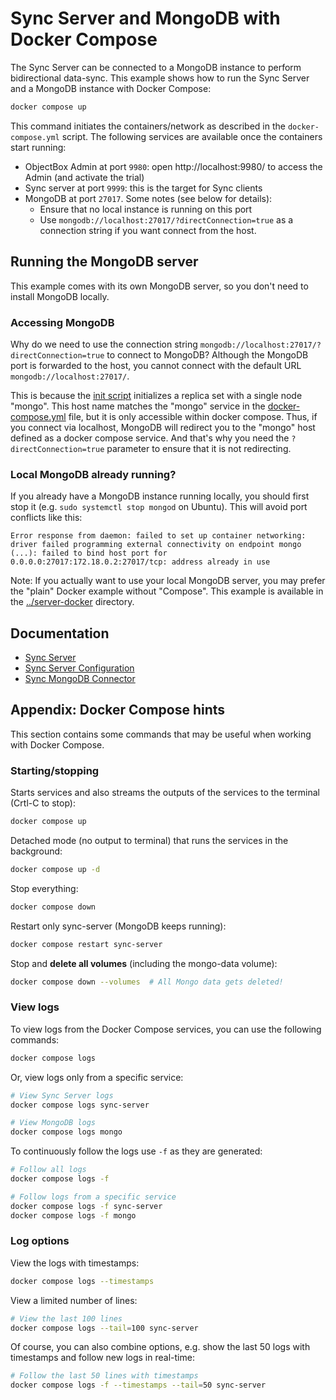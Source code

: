 # Sync Server and MongoDB with Docker Compose

The Sync Server can be connected to a MongoDB instance to perform bidirectional data-sync.
This example shows how to run the Sync Server and a MongoDB instance with Docker Compose:

```bash
docker compose up
```

This command initiates the containers/network as described in the `docker-compose.yml` script.
The following services are available once the containers start running:

- ObjectBox Admin at port `9980`: open http://localhost:9980/ to access the Admin (and activate the trial)
- Sync server at port `9999`: this is the target for Sync clients
- MongoDB at port `27017`. Some notes (see below for details): 
  - Ensure that no local instance is running on this port 
  - Use `mongodb://localhost:27017/?directConnection=true` as a connection string if you want connect from the host.

## Running the MongoDB server

This example comes with its own MongoDB server, so you don't need to install MongoDB locally.

### Accessing MongoDB

Why do we need to use the connection string `mongodb://localhost:27017/?directConnection=true` to connect to MongoDB?
Although the MongoDB port is forwarded to the host, you cannot connect with the default URL `mongodb://localhost:27017/`.

This is because the [init script](mongo-init.sh) initializes a replica set with a single node "mongo".
This host name matches the "mongo" service in the [docker-compose.yml](docker-compose.yml) file,
but it is only accessible within docker compose.
Thus, if you connect via localhost, MongoDB will redirect you to the "mongo" host defined as a docker compose service.
And that's why you need the `?directConnection=true` parameter to ensure that it is not redirecting. 

### Local MongoDB already running?

If you already have a MongoDB instance running locally, you should first stop it (e.g. `sudo systemctl stop mongod` on Ubuntu).
This will avoid port conflicts like this:

```
Error response from daemon: failed to set up container networking: driver failed programming external connectivity on endpoint mongo (...): failed to bind host port for 0.0.0.0:27017:172.18.0.2:27017/tcp: address already in use
```

Note: If you actually want to use your local MongoDB server, you may prefer the "plain" Docker example without "Compose".
This example is available in the [../server-docker](../server-docker/README.md) directory.

## Documentation

- [Sync Server](https://sync.objectbox.io/objectbox-sync-server)
- [Sync Server Configuration](https://sync.objectbox.io/sync-server-configuration)
- [Sync MongoDB Connector](https://sync.objectbox.io/mongodb-sync-connector)

## Appendix: Docker Compose hints

This section contains some commands that may be useful when working with Docker Compose.

### Starting/stopping

Starts services and also streams the outputs of the services to the terminal (Crtl-C to stop):

```bash
docker compose up
```

Detached mode (no output to terminal) that runs the services in the background:

```bash
docker compose up -d
```

Stop everything:

```bash
docker compose down
```

Restart only sync-server (MongoDB keeps running):

```bash
docker compose restart sync-server
```

Stop and **delete all volumes** (including the mongo-data volume):

```bash
docker compose down --volumes  # All Mongo data gets deleted!
```

### View logs

To view logs from the Docker Compose services, you can use the following commands:

```bash
docker compose logs
```

Or, view logs only from a specific service:

```bash
# View Sync Server logs
docker compose logs sync-server

# View MongoDB logs
docker compose logs mongo
```

To continuously follow the logs use `-f` as they are generated:

```bash
# Follow all logs
docker compose logs -f

# Follow logs from a specific service
docker compose logs -f sync-server
docker compose logs -f mongo
```

### Log options

View the logs with timestamps:

```bash
docker compose logs --timestamps
```

View a limited number of lines:

```bash
# View the last 100 lines
docker compose logs --tail=100 sync-server
```

Of course, you can also combine options, e.g. show the last 50 logs with timestamps and follow new logs in real-time:

```bash
# Follow the last 50 lines with timestamps
docker compose logs -f --timestamps --tail=50 sync-server
```
